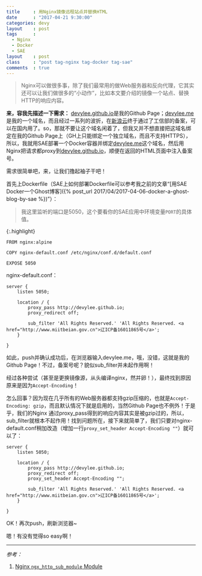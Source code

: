 ```yaml
---
title     : 用Nginx镜像远程站点并替换HTML
date      : "2017-04-21 9:30:00"
categories: devy
layout    : post
tags      : 
  - Nginx
  - Docker
  - SAE
layout    : post
class     : "post tag-nginx tag-docker tag-sae"
comments  : true
---
```


> Nginx可以做很多事，除了我们最常用的做Web服务器和反向代理，它其实还可以让我们做很多的“小动作”，比如本文要介绍的镜像一个站点、替换HTTP的响应内容。

<!--more-->

**来，容我先描述一下需求：** [devylee.github.io](http://devylee.github.io)是我的Github Page；[devylee.me](http://devylee.me)是我的一个域名，而且经过一系列的波折，在[新浪云](http://sinacloud.com/)终于通过了工信部的备案，可以在国内用了。so，那就不要让这个域名闲着了，但我又并不想直接把这域名绑定在我的Github Page上（GH上只能绑定一个独立域名，而且不支持HTTPS），所以，我就用SAE部署一个Docker容器并绑定[devylee.me](http://devylee.me)这个域名，然后用Nginx把请求都proxy到[devylee.github.io](http://devylee.github.io)，顺便在返回的HTML页面中注入备案号。

需求很简单吧，来，让我们撸起袖子干吧！

首先上Dockerfile（SAE上如何部署Dockerfile可以参考我之前的文章“[用SAE Docker一个Ghost博客]({% post_url 2017/04/2017-04-06-docker-a-ghost-blog-by-sae %})”）：

> 我这里监听的端口是5050，这个要看你的SAE应用中环境变量`PORT`的具体值。

{:.highlight}
```docker
FROM nginx:alpine

COPY nginx-default.conf /etc/nginx/conf.d/default.conf

EXPOSE 5050

```

nginx-default.conf：

```nginx
server {
    listen 5050;

    location / {
        proxy_pass http://devylee.github.io;
        proxy_redirect off;

        sub_filter 'All Rights Reserved.' 'All Rights Reserved. <a href="http://www.miitbeian.gov.cn">辽ICP备16011865号</a>';
    }

}
```

如此，push并确认成功后，在浏览器输入devylee.me，哦，没错，这就是我的Github Page！不过，备案号呢？貌似sub_filter并未起作用啊！

经过各种尝试（甚至是更换镜像源，从头编译nginx，然并卵！），最终找到原因原来是因为`Accept-Encoding`！

怎么回事？因为现在几乎所有的Web服务器都支持gzip压缩的，也就是`Accept-Encoding: gzip`，而且默认情况下就是启用的，当然Github Page也不例外！于是乎，我们的Nginx
通过proxy_pass得到的响应内容其实是被gzip过的，所以，sub_filter就根本不起作用！找到问题所在，接下来就简单了，我们只要对nginx-default.conf稍加改造（增加一行`proxy_set_header Accept-Encoding ""`）就可以了：

```nginx
server {
    listen 5050;

    location / {
        proxy_pass http://devylee.github.io;
        proxy_redirect off;
        proxy_set_header Accept-Encoding "";

        sub_filter 'All Rights Reserved.' 'All Rights Reserved. <a href="http://www.miitbeian.gov.cn">辽ICP备16011865号</a>';
    }

}
```

OK！再次push，刷新浏览器~ 

嗯！有没有觉得so easy啊！

---

*参考：*

1. [Nginx `ngx_http_sub_module` Module](http://nginx.org/en/docs/http/ngx_http_sub_module.html)